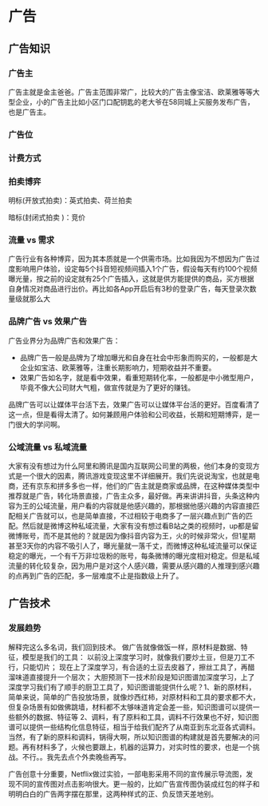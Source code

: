# 广告

## 广告知识

### 广告主

广告主就是金主爸爸。广告主范围非常广，比较大的广告主像宝洁、欧莱雅等等大型企业，小的广告主比如小区门口配钥匙的老大爷在58同城上买服务发布广告，也是广告主。

### 广告位

### 计费方式

### 拍卖博弈

明标\(开放式拍卖\)：英式拍卖、荷兰拍卖

暗标\(封闭式拍卖 \)：竞价

### 流量 vs 需求

广告行业有各种博弈，因为其本质就是一个供需市场。比如我因为不想因为广告过度影响用户体验，设定每5个抖音短视频间插入1个广告，假设每天有约100个视频曝光量，按之前的设定就有25个广告插入，这就是供方能提供的商品，买方根据自身情况对商品进行出价。再比如各App开启后有3秒的登录广告，每天登录次数量级就那么大

### 品牌广告 vs 效果广告

广告业界分为品牌广告和效果广告：

* 品牌广告一般是品牌为了增加曝光和自身在社会中形象而购买的，一般都是大企业如宝洁、欧莱雅等，注重长期影响力，短期收益并不重要。
* 效果广告如名字，就是看中效果，看重短期转化率，一般都是中小微型用户，毕竟不像大公司财大气粗，做宣传就是为了更好的赚钱。

品牌广告可以让媒体平台活下去，效果广告可以让媒体平台活的更好。百度看清了这一点，但是看得太清了。如何兼顾用户体验和公司收益，长期和短期博弈，是一门很大的学问啊。

### 公域流量 vs 私域流量

大家有没有想过为什么阿里和腾讯是国内互联网公司里的两极，他们本身的变现方式是一个很大的因素，腾讯游戏变现这里不详细展开。我们先说说淘宝，也就是电商，还有京东和拼多多也一样，他们的广告主就是商家或品牌，在这种媒体类型中推荐就是广告，转化场景直接，广告主众多，最好做。再来讲讲抖音，头条这种内容为王的公域流量，用户看的内容就是他感兴趣的，那根据他感兴趣的内容直接匹配相关广告就可以，也是简单直接，不过相较于电商多了一层兴趣点到广告的匹配。然后就是微博这种私域流量，大家有没有想过看B站之类的视频时，up都是留微博账号，而不是其他的？就是因为像抖音内容为王，火的时候非常火，但1星期甚至3天你的内容不吸引人了，曝光量就一落千丈，而微博这种私域流量可以保证稳定的曝光，一个有千万非垃圾粉的账号，每条微博的曝光度相对稳定。但是私域流量的转化较复杂，因为用户是对这个人感兴趣，需要从感兴趣的人推理到感兴趣的点再到广告的匹配，多一层难度不止是指数级上升了。

## 广告技术

### 发展趋势

解释完这么多名词，我们回到技术。 做广告就像做饭一样，原材料是数据、特征，模型是我们的工具： 以前没上深度学习时，就像我们要炒土豆，但是刀工不行，只能切片； 现在上了深度学习，有合适的土豆去皮器了，擦丝工具了，再醋溜味道直接提升一个层次； 大胆预测下一技术阶段是知识图谱加深度学习，上了深度学习我们有了顺手的厨卫工具了，知识图谱能提供什么呢？1、新的原材料，简单来说，简单的广告投放场景，就像炒西红柿，对原材料和工具的要求都不大，但复杂场景有如做佛跳墙，材料都不太够味道肯定会差一些，知识图谱可以提供一些额外的数据、特征等 2、调料，有了原料和工具，调料不行效果也不好，知识图谱可以提供一些结构化信息特征，相当于给我们配齐了从南亚到东北亚各式调料。当然，有了新的原料和调料，锅得大啊，所以知识图谱的构建就是首先要解决的问题。再有材料多了，火候也要跟上，机器的运算力，对实时性的要求，也是一个挑战。不行。。我先去点个外卖晚些再写。

广告创意十分重要，Netflix做过实验，一部电影采用不同的宣传展示导流图，发现不同的宣传图对点击影响很大。更一般的，比如广告宣传图伪装成红包的样子和明明白白的广告两字摆在那里，这两种样式的正、负反馈天差地别。



